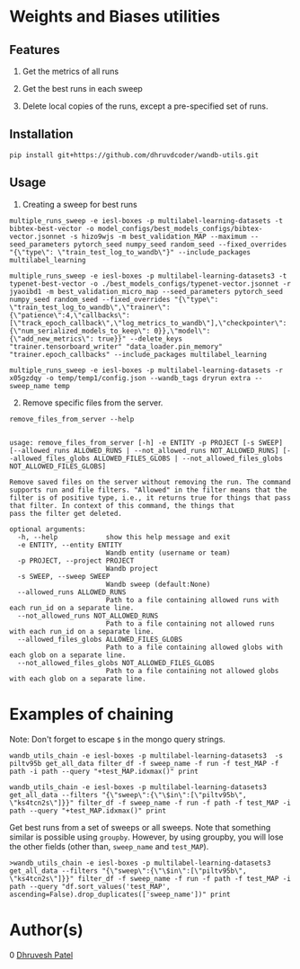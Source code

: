 
# Weights and Biases utilities

## Features

1. Get the metrics of all runs

2. Get the best runs in each sweep

3. Delete local copies of the runs, except a pre-specified set of runs.

## Installation

```
pip install git+https://github.com/dhruvdcoder/wandb-utils.git
```

## Usage

1. Creating a sweep for best runs

```
multiple_runs_sweep -e iesl-boxes -p multilabel-learning-datasets -t bibtex-best-vector -o model_configs/best_models_configs/bibtex-vector.jsonnet -s hizo9wjs -m best_validation_MAP --maximum --seed_parameters pytorch_seed numpy_seed random_seed --fixed_overrides "{\"type\": \"train_test_log_to_wandb\"}" --include_packages multilabel_learning
```

```
multiple_runs_sweep -e iesl-boxes -p multilabel-learning-datasets3 -t typenet-best-vector -o ./best_models_configs/typenet-vector.jsonnet -r jyaoibd1 -m best_validation_micro_map --seed_parameters pytorch_seed numpy_seed random_seed --fixed_overrides "{\"type\": \"train_test_log_to_wandb\",\"trainer\": {\"patience\":4,\"callbacks\": [\"track_epoch_callback\",\"log_metrics_to_wandb\"],\"checkpointer\":{\"num_serialized_models_to_keep\": 0}},\"model\": {\"add_new_metrics\": true}}" --delete_keys "trainer.tensorboard_writer" "data_loader.pin_memory" "trainer.epoch_callbacks" --include_packages multilabel_learning
```

```
multiple_runs_sweep -e iesl-boxes -p multilabel-learning-datasets -r x05gzdqy -o temp/temp1/config.json --wandb_tags dryrun extra --sweep_name temp
```

2. Remove specific files from the server.

```
remove_files_from_server --help


usage: remove_files_from_server [-h] -e ENTITY -p PROJECT [-s SWEEP] [--allowed_runs ALLOWED_RUNS | --not_allowed_runs NOT_ALLOWED_RUNS] [--allowed_files_globs ALLOWED_FILES_GLOBS | --not_allowed_files_globs NOT_ALLOWED_FILES_GLOBS]

Remove saved files on the server without removing the run. The command supports run and file filters. "Allowed" in the filter means that the filter is of positive type, i.e., it returns true for things that pass that filter. In context of this command, the things that
pass the filter get deleted.

optional arguments:
  -h, --help            show this help message and exit
  -e ENTITY, --entity ENTITY
                        Wandb entity (username or team)
  -p PROJECT, --project PROJECT
                        Wandb project
  -s SWEEP, --sweep SWEEP
                        Wandb sweep (default:None)
  --allowed_runs ALLOWED_RUNS
                        Path to a file containing allowed runs with each run_id on a separate line.
  --not_allowed_runs NOT_ALLOWED_RUNS
                        Path to a file containing not allowed runs with each run_id on a separate line.
  --allowed_files_globs ALLOWED_FILES_GLOBS
                        Path to a file containing allowed globs with each glob on a separate line.
  --not_allowed_files_globs NOT_ALLOWED_FILES_GLOBS
                        Path to a file containing not allowed globs with each glob on a separate line.
```

# Examples of chaining

Note: Don't forget to escape `$` in the mongo query strings.

```
wandb_utils_chain -e iesl-boxes -p multilabel-learning-datasets3  -s piltv95b get_all_data filter_df -f sweep_name -f run -f test_MAP -f path -i path --query "+test_MAP.idxmax()" print

wandb_utils_chain -e iesl-boxes -p multilabel-learning-datasets3 get_all_data --filters "{\"sweep\":{\"\$in\":[\"piltv95b\", \"ks4tcn2s\"]}}" filter_df -f sweep_name -f run -f path -f test_MAP -i path --query "+test_MAP.idxmax()" print
```

Get best runs from a set of sweeps or all sweeps. Note that something similar is possible using `groupby`. However, by using groupby, you will lose the other fields (other than, `sweep_name` and `test_MAP`).

```
>wandb_utils_chain -e iesl-boxes -p multilabel-learning-datasets3 get_all_data --filters "{\"sweep\":{\"\$in\":[\"piltv95b\", \"ks4tcn2s\"]}}" filter_df -f sweep_name -f run -f path -f test_MAP -i path --query "df.sort_values('test_MAP', ascending=False).drop_duplicates(['sweep_name'])" print
```


# Author(s)

0 [Dhruvesh Patel](https://github.com/dhruvdcoder)
